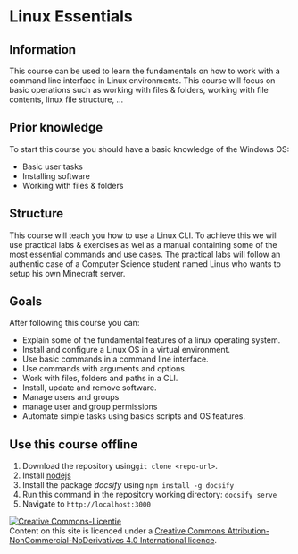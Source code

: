 # Linux Essentials
## Information <!-- {docsify-ignore} -->
This course can be used to learn the fundamentals on how to work with a command line interface in Linux environments. This course will focus on basic operations such as working with files & folders, working with file contents, linux file structure, ...

## Prior knowledge <!-- {docsify-ignore} -->
To start this course you should have a basic knowledge of the Windows OS:
* Basic user tasks
* Installing software
* Working with files & folders


## Structure <!-- {docsify-ignore} -->
This course will teach you how to use a Linux CLI. To achieve this we will use practical labs & exercises as wel as a manual containing some of the most essential commands and use cases. The practical labs will follow an authentic case of a Computer Science student named Linus who wants to setup his own Minecraft server.

## Goals <!-- {docsify-ignore} -->
After following this course you can:
* Explain some of the fundamental features of a linux operating system.
* Install and configure a Linux OS in a virtual environment.
* Use basic commands in a command line interface.
* Use commands with arguments and options.
* Work with files, folders and paths in a CLI.
* Install, update and remove software.
* Manage users and groups
* manage user and group permissions
* Automate simple tasks using basics scripts and OS features.

## Use this course offline <!-- {docsify-ignore} -->
1. Download the repository using`git clone <repo-url>`.
2. Install [nodejs](https://nodejs.org)
3. Install the package _docsify_ using `npm install -g docsify`
4. Run this command in the repository working directory: `docsify serve`
5. Navigate to `http://localhost:3000`


<a rel="license" href="http://creativecommons.org/licenses/by-nc-nd/4.0/"><img alt="Creative Commons-Licentie" style="border-width:0" src="https://i.creativecommons.org/l/by-nc-nd/4.0/88x31.png" /></a><br /> Content on this site is licenced under a <a rel="license" href="http://creativecommons.org/licenses/by-nc-nd/4.0/">Creative Commons Attribution-NonCommercial-NoDerivatives 4.0 International licence</a>.
